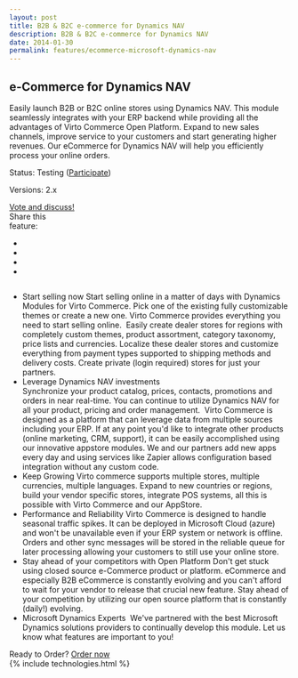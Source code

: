 ```yaml
---
layout: post
title: B2B & B2C e-commerce for Dynamics NAV
description: B2B & B2C e-commerce for Dynamics NAV
date: 2014-01-30
permalink: features/ecommerce-microsoft-dynamics-nav
---
```

<article role="main" class="main">
	<div class="features">
		<div class="responsive">
			<h1 class="title">e-Commerce for Dynamics NAV</h1>
		</div>
		<div class="features-content clearfix">
			<div class="responsive">
                <div class="feature-descr">
                    Easily launch B2B or B2C online stores using Dynamics NAV. This module seamlessly integrates with your ERP backend while providing all the
                    advantages of Virto Commerce Open Platform. Expand to new sales channels, improve service to your customers and start generating higher revenues. Our eCommerce for Dynamics NAV will help you efficiently process your online orders.
                </div>
			</div>
		</div>
		<div class="features-meta clearfix">
			<div class="responsive">
				<div class="column">
					<div class="feature-info">
						<p>Status: Testing (<a href="mailto:support@virtocommerce.com?subject=DynamicsNAV">Participate</a>)</p>
						<p>Versions: 2.x</p>
					</div>
                    <a class="button white large" href="http://help.virtocommerce.com/support/discussions/topics/4000320958" target="_blank">Vote and discuss!</a>
				</div>
				<div class="column">
					<div class="feauture-soc">
						<span class="feauture-soc_name">Share this <br>feature:</span>
						<ul class="list __inline __socials">
                            <li class="list-item">
                                <a target="_blank" href="http://twitter.com/share?url=http://virtocommerce.com/features/ecommerce-microsoft-dynamics-nav"></a>
                            </li>
                            <li class="list-item fb">
                                <a target="_blank" href="//www.facebook.com/sharer.php?u=http://virtocommerce.com/features/ecommerce-microsoft-dynamics-nav"></a>
                            </li>
							<li class="list-item plus">
                                <a target="_blank" href="http://plus.google.com/share?url=http://virtocommerce.com/features/ecommerce-microsoft-dynamics-nav"></a>
							</li>
							<li class="list-item ln">
								<a target="_blank" href="http://www.linkedin.com/company/virtoway/virto-commerce-788516/product?trk=biz_product"></a>
							</li>
						</ul>
					</div>
				</div>
			</div>
		</div>
		<div class="features-list __responsive">
			<ul class="list">
				<li class="list-item">
					<span class="title">Start selling now</span>
					<span class="descr">
						Start selling online in a matter of days with Dynamics Modules for Virto Commerce. Pick one of the existing fully customizable themes or create a new one. Virto Commerce provides everything you need to start selling online.
					</span>
                    <img alt="" src="/assets/images/dynamics/feature3.png">
					<span class="descr">
						Easily create dealer stores for regions with completely custom themes, product assortment, category taxonomy, price lists and currencies. Localize these dealer stores and customize everything from payment types supported to shipping methods and delivery costs.
					</span>
					<span class="descr">
                        Create private (login required) stores for just your partners.
					</span>
				</li>
				<li class="list-item">
					<div class="title">Leverage Dynamics NAV investments</div>
					<span class="descr">
						Synchronize your product catalog, prices, contacts, promotions and orders in near real-time. You can continue to utilize Dynamics NAV for all your product, pricing and order management.
					</span>
					<img alt="" src="/assets/images/dynamics/feature1.jpg">
                    <span class="descr">
                        Virto Commerce is designed as a platform that can leverage data from multiple sources including your ERP. If at any point you'd like to integrate other products (online marketing, CRM, support), it can be easily accomplished using our innovative appstore modules. We and our partners add new apps every day and using services like Zapier allows configuration based integration without any custom code.
                    </span>
				</li>
                <li class="list-item">
                    <span class="title">Keep Growing</span>
                    <span class="descr">
                        Virto commerce supports multiple stores, multiple currencies, multiple languages. Expand to new countries or regions, build your vendor specific stores, integrate POS systems, all this is possible with Virto Commerce and our AppStore. 
                    </span>
                </li>
                <li class="list-item">
                    <span class="title">Performance and Reliability</span>
                    <span class="descr">
                        Virto Commerce is designed to handle seasonal traffic spikes. It can be deployed in Microsoft Cloud (azure) and won't be unavailable even if your ERP system or network is offline. Orders and other sync messages will be stored in the reliable queue for later processing allowing your customers to still use your online store.
                    </span>
                </li>
                <li class="list-item">
                    <span class="title">Stay ahead of your competitors with Open Platform</span>
                    <span class="descr">
                        Don't get stuck using closed source e-Commerce product or platform. eCommerce and especially B2B eCommerce is constantly evolving and you can't afford to wait for your vendor to release that crucial new feature. Stay ahead of your competition by utilizing our open source platform that is constantly (daily!) evolving.
                    </span>
                </li>
                <li class="list-item">
                    <span class="title">Microsoft Dynamics Experts</span>
                    <img alt="" src="/assets/images/dynamics/e-commerce-for-Dynamics-NAV.png">
                    <span class="descr">
                        We've partnered with the best Microsoft Dynamics solutions providers to continually develop this module. Let us know what features are important to you!
                    </span>                    
                </li>
			</ul>
		</div>
	</div>
	<div class="try-it">
		<span class="try-it-text">Ready to Order?</span> <a class="button fill" href="/contact-us">Order now</a>
	</div>
	{% include technologies.html %}
</article>
